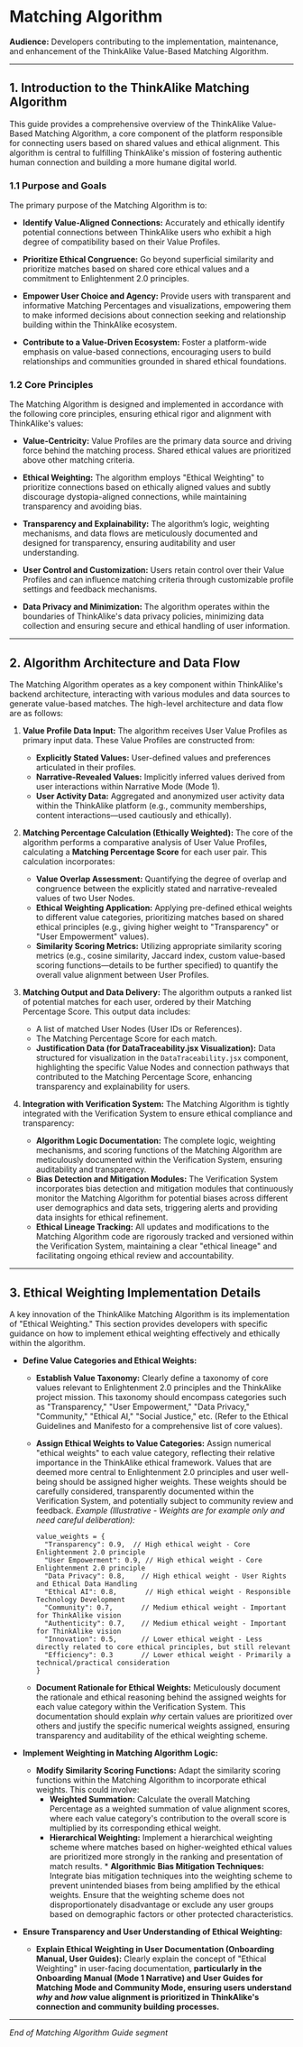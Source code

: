 # Matching Algorithm

**Audience:** Developers contributing to the implementation, maintenance, and enhancement of the ThinkAlike Value-Based Matching Algorithm.

---

## 1. Introduction to the ThinkAlike Matching Algorithm

This guide provides a comprehensive overview of the ThinkAlike Value-Based Matching Algorithm, a core component of the platform responsible for connecting users based on shared values and ethical alignment. This algorithm is central to fulfilling ThinkAlike's mission of fostering authentic human connection and building a more humane digital world.

### 1.1 Purpose and Goals

The primary purpose of the Matching Algorithm is to:

* **Identify Value-Aligned Connections:**
  Accurately and ethically identify potential connections between ThinkAlike users who exhibit a high degree of compatibility based on their Value Profiles.

* **Prioritize Ethical Congruence:**
  Go beyond superficial similarity and prioritize matches based on shared core ethical values and a commitment to Enlightenment 2.0 principles.

* **Empower User Choice and Agency:**
  Provide users with transparent and informative Matching Percentages and visualizations, empowering them to make informed decisions about connection seeking and relationship building within the ThinkAlike ecosystem.

* **Contribute to a Value-Driven Ecosystem:**
  Foster a platform-wide emphasis on value-based connections, encouraging users to build relationships and communities grounded in shared ethical foundations.

### 1.2 Core Principles

The Matching Algorithm is designed and implemented in accordance with the following core principles, ensuring ethical rigor and alignment with ThinkAlike's values:

* **Value-Centricity:**
  Value Profiles are the primary data source and driving force behind the matching process. Shared ethical values are prioritized above other matching criteria.

* **Ethical Weighting:**
  The algorithm employs "Ethical Weighting" to prioritize connections based on ethically aligned values and subtly discourage dystopia-aligned connections, while maintaining transparency and avoiding bias.

* **Transparency and Explainability:**
  The algorithm’s logic, weighting mechanisms, and data flows are meticulously documented and designed for transparency, ensuring auditability and user understanding.

* **User Control and Customization:**
  Users retain control over their Value Profiles and can influence matching criteria through customizable profile settings and feedback mechanisms.

* **Data Privacy and Minimization:**
  The algorithm operates within the boundaries of ThinkAlike's data privacy policies, minimizing data collection and ensuring secure and ethical handling of user information.

---

## 2. Algorithm Architecture and Data Flow

The Matching Algorithm operates as a key component within ThinkAlike's backend architecture, interacting with various modules and data sources to generate value-based matches. The high-level architecture and data flow are as follows:

1. **Value Profile Data Input:**
   The algorithm receives User Value Profiles as primary input data. These Value Profiles are constructed from:
    * **Explicitly Stated Values:**
      User-defined values and preferences articulated in their profiles.
    * **Narrative-Revealed Values:**
      Implicitly inferred values derived from user interactions within Narrative Mode (Mode 1).
    * **User Activity Data:**
      Aggregated and anonymized user activity data within the ThinkAlike platform (e.g., community memberships, content interactions—used cautiously and ethically).

2. **Matching Percentage Calculation (Ethically Weighted):**
   The core of the algorithm performs a comparative analysis of User Value Profiles, calculating a **Matching Percentage Score** for each user pair. This calculation incorporates:
    * **Value Overlap Assessment:**
      Quantifying the degree of overlap and congruence between the explicitly stated and narrative-revealed values of two User Nodes.
    * **Ethical Weighting Application:**
      Applying pre-defined ethical weights to different value categories, prioritizing matches based on shared ethical principles (e.g., giving higher weight to "Transparency" or "User Empowerment" values).
    * **Similarity Scoring Metrics:**
      Utilizing appropriate similarity scoring metrics (e.g., cosine similarity, Jaccard index, custom value-based scoring functions—details to be further specified) to quantify the overall value alignment between User Profiles.

3. **Matching Output and Data Delivery:**
   The algorithm outputs a ranked list of potential matches for each user, ordered by their Matching Percentage Score. This output data includes:
    * A list of matched User Nodes (User IDs or References).
    * The Matching Percentage Score for each match.
    * **Justification Data (for DataTraceability.jsx Visualization):**
      Data structured for visualization in the `DataTraceability.jsx` component, highlighting the specific Value Nodes and connection pathways that contributed to the Matching Percentage Score, enhancing transparency and explainability for users.

4. **Integration with Verification System:**
   The Matching Algorithm is tightly integrated with the Verification System to ensure ethical compliance and transparency:
    * **Algorithm Logic Documentation:**
      The complete logic, weighting mechanisms, and scoring functions of the Matching Algorithm are meticulously documented within the Verification System, ensuring auditability and transparency.
    * **Bias Detection and Mitigation Modules:**
      The Verification System incorporates bias detection and mitigation modules that continuously monitor the Matching Algorithm for potential biases across different user demographics and data sets, triggering alerts and providing data insights for ethical refinement.
    * **Ethical Lineage Tracking:**
      All updates and modifications to the Matching Algorithm code are rigorously tracked and versioned within the Verification System, maintaining a clear "ethical lineage" and facilitating ongoing ethical review and accountability.

---

## 3. Ethical Weighting Implementation Details

A key innovation of the ThinkAlike Matching Algorithm is its implementation of "Ethical Weighting." This section provides developers with specific guidance on how to implement ethical weighting effectively and ethically within the algorithm.

* **Define Value Categories and Ethical Weights:**
  * **Establish Value Taxonomy:**
      Clearly define a taxonomy of core values relevant to Enlightenment 2.0 principles and the ThinkAlike project mission. This taxonomy should encompass categories such as "Transparency," "User Empowerment," "Data Privacy," "Community," "Ethical AI," "Social Justice," etc. (Refer to the Ethical Guidelines and Manifesto for a comprehensive list of core values).
  * **Assign Ethical Weights to Value Categories:**
      Assign numerical "ethical weights" to each value category, reflecting their relative importance in the ThinkAlike ethical framework. Values that are deemed more central to Enlightenment 2.0 principles and user well-being should be assigned higher weights. These weights should be carefully considered, transparently documented within the Verification System, and potentially subject to community review and feedback.
      *Example (Illustrative - Weights are for example only and need careful deliberation):*

      ```
      value_weights = {
        "Transparency": 0.9,  // High ethical weight - Core Enlightenment 2.0 principle
        "User Empowerment": 0.9, // High ethical weight - Core Enlightenment 2.0 principle
        "Data Privacy": 0.8,    // High ethical weight - User Rights and Ethical Data Handling
        "Ethical AI": 0.8,       // High ethical weight - Responsible Technology Development
        "Community": 0.7,       // Medium ethical weight - Important for ThinkAlike vision
        "Authenticity": 0.7,    // Medium ethical weight - Important for ThinkAlike vision
        "Innovation": 0.5,      // Lower ethical weight - Less directly related to core ethical principles, but still relevant
        "Efficiency": 0.3       // Lower ethical weight - Primarily a technical/practical consideration
      }
      ```

  * **Document Rationale for Ethical Weights:**
      Meticulously document the rationale and ethical reasoning behind the assigned weights for each value category within the Verification System. This documentation should explain *why* certain values are prioritized over others and justify the specific numerical weights assigned, ensuring transparency and auditability of the ethical weighting scheme.

* **Implement Weighting in Matching Algorithm Logic:**
  * **Modify Similarity Scoring Functions:**
      Adapt the similarity scoring functions within the Matching Algorithm to incorporate ethical weights. This could involve:
    * **Weighted Summation:**
          Calculate the overall Matching Percentage as a weighted summation of value alignment scores, where each value category's contribution to the overall score is multiplied by its corresponding ethical weight.
    * **Hierarchical Weighting:**
          Implement a hierarchical weighting scheme where matches based on higher-weighted ethical values are prioritized more strongly in the ranking and presentation of match results.
                * **Algorithmic Bias Mitigation Techniques:**
                  Integrate bias mitigation techniques into the weighting scheme to prevent unintended biases from being amplified by the ethical weights. Ensure that the weighting scheme does not disproportionately disadvantage or exclude any user groups based on demographic factors or other protected characteristics.

* **Ensure Transparency and User Understanding of Ethical Weighting:**
  * **Explain Ethical Weighting in User Documentation (Onboarding Manual, User Guides):**
      Clearly explain the concept of "Ethical Weighting" in user-facing documentation, **particularly in the Onboarding Manual (Mode 1 Narrative) and User Guides for Matching Mode and Community Mode, ensuring users understand *why* and *how* value alignment is prioritized in ThinkAlike's connection and community building processes.**

---

*End of Matching Algorithm Guide segment*
